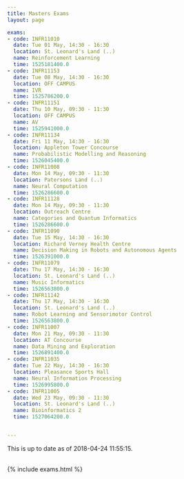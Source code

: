 ```yaml
---
title: Masters Exams
layout: page

exams:
- code: INFR11010
  date: Tue 01 May, 14:30 - 16:30
  location: St. Leonard's Land (..)
  name: Reinforcement Learning
  time: 1525181400.0
- code: INFR11153
  date: Tue 08 May, 14:30 - 16:30
  location: OFF CAMPUS
  name: IVR
  time: 1525786200.0
- code: INFR11151
  date: Thu 10 May, 09:30 - 11:30
  location: OFF CAMPUS
  name: AV
  time: 1525941000.0
- code: INFR11134
  date: Fri 11 May, 14:30 - 16:30
  location: Appleton Tower Concourse
  name: Probabilistic Modelling and Reasoning
  time: 1526045400.0
- code: INFR11008
  date: Mon 14 May, 09:30 - 11:30
  location: Patersons Land (..)
  name: Neural Computation
  time: 1526286600.0
- code: INFR11128
  date: Mon 14 May, 09:30 - 11:30
  location: Outreach Centre
  name: Categories and Quantum Informatics
  time: 1526286600.0
- code: INFR11090
  date: Tue 15 May, 14:30 - 16:30
  location: Richard Verney Health Centre
  name: Decision Making in Robots and Autonomous Agents
  time: 1526391000.0
- code: INFR11079
  date: Thu 17 May, 14:30 - 16:30
  location: St. Leonard's Land (..)
  name: Music Informatics
  time: 1526563800.0
- code: INFR11142
  date: Thu 17 May, 14:30 - 16:30
  location: St. Leonard's Land (..)
  name: Robot Learning and Sensorimotor Control
  time: 1526563800.0
- code: INFR11007
  date: Mon 21 May, 09:30 - 11:30
  location: AT Concourse
  name: Data Mining and Exploration
  time: 1526891400.0
- code: INFR11035
  date: Tue 22 May, 14:30 - 16:30
  location: Pleasance Sports Hall
  name: Neural Information Processing
  time: 1526995800.0
- code: INFR11005
  date: Wed 23 May, 09:30 - 11:30
  location: St. Leonard's Land (..)
  name: Bioinformatics 2
  time: 1527064200.0


---
```

This is up to date as of 2018-04-24 11:55:15.
<br><br>

{% include exams.html %}
